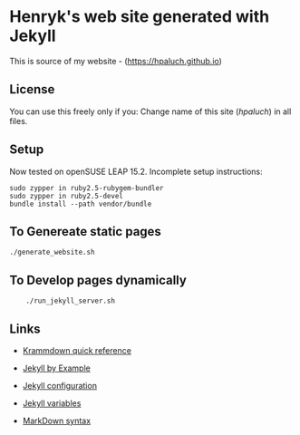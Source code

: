 # Henryk's web site generated with Jekyll
This is source of my website - (https://hpaluch.github.io)

## License
You can use this freely only if you: Change name of this site (*hpaluch*) in all files.

## Setup

Now tested on openSUSE LEAP 15.2. Incomplete setup instructions:

```shell
sudo zypper in ruby2.5-rubygem-bundler
sudo zypper in ruby2.5-devel
bundle install --path vendor/bundle
```

## To Genereate static pages

```shell
./generate_website.sh
```

## To Develop pages dynamically

```shell
	./run_jekyll_server.sh
```

## Links

* [Krammdown quick reference](https://kramdown.gettalong.org/quickref.html)

* [Jekyll by Example](http://www.andrewmunsell.com/tutorials/jekyll-by-example/index.html)

* [Jekyll configuration](http://jekyllrb.com/docs/configuration/)

* [Jekyll variables](http://jekyllrb.com/docs/variables/)

* [MarkDown syntax](http://daringfireball.net/projects/markdown/syntax)

